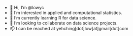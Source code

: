 - 👋 Hi, I’m @lowyc
- 👀 I’m interested in applied and computational statistics.
- 🌱 I’m currently learning R for data science.
- 💞️ I’m looking to collaborate on data science projects.
- 📫 I can be reached at yehching[dot]low[at]gmail[dot]com

<!---
lowyc/lowyc is a ✨ special ✨ repository because its `README.md` (this file) appears on your GitHub profile.
You can click the Preview link to take a look at your changes.
--->
